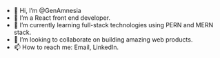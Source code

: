 - 👋 Hi, I’m @GenAmnesia
- 👀 I’m a React front end developer.
- 🌱 I’m currently learning full-stack technologies using PERN and MERN stack.
- 💞️ I’m looking to collaborate on building amazing web products.
- 📫 How to reach me: Email, LinkedIn.

<!---
GenAmnesia/GenAmnesia is a ✨ special ✨ repository because its `README.md` (this file) appears on your GitHub profile.
You can click the Preview link to take a look at your changes.
--->

